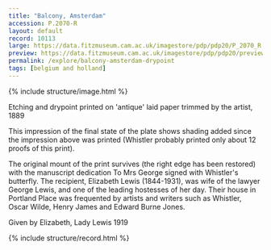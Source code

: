 ```yaml
---
title: "Balcony, Amsterdam"
accession: P.2070-R
layout: default
record: 10113
large: https://data.fitzmuseum.cam.ac.uk/imagestore/pdp/pdp20/P_2070_R.jpg
preview: https://data.fitzmuseum.cam.ac.uk/imagestore/pdp/pdp20/preview_P_2070_R.jpg
permalink: /explore/balcony-amsterdam-drypoint
tags: [belgium and holland]
---
```

{% include structure/image.html %}

Etching and drypoint printed on 'antique' laid paper trimmed by the artist, 1889

This impression of the final state of the plate shows shading added since the impression above was printed (Whistler probably printed only about 12 proofs of this print).

The original mount of the print survives (the right edge has been restored) with the manuscript dedication To Mrs George signed with Whistler's butterfly. The recipient, Elizabeth Lewis (1844-1931), was wife of the lawyer George Lewis, and one of the leading hostesses of her day. Their house in Portland Place was frequented by artists and writers such as Whistler, Oscar Wilde, Henry James and Edward Burne Jones.

Given by Elizabeth, Lady Lewis 1919


{% include structure/record.html %}
